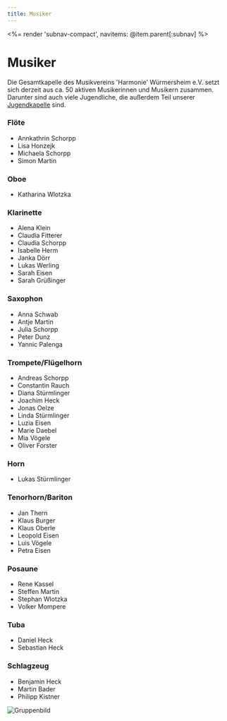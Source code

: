 ```yaml
---
title: Musiker
---
```


<%= render 'subnav-compact', navitems: @item.parent[:subnav] %>

# Musiker

Die Gesamtkapelle des Musikvereins 'Harmonie' Würmersheim e.V. setzt sich derzeit aus ca. 50 aktiven Musikerinnen und Musikern zusammen. Darunter sind auch viele Jugendliche, die außerdem Teil unserer [Jugendkapelle](/jugend/jugendkapelle/) sind.

<div class="pure-g">
<div class="pure-u-1-3" markdown="1">

### Flöte

 - Annkathrin Schorpp
 - Lisa Honzejk
 - Michaela Schorpp
 - Simon Martin

### Oboe

 - Katharina Wlotzka

### Klarinette

 - Alena Klein
 - Claudia Fitterer
 - Claudia Schorpp
 - Isabelle Herm
 - Janka Dörr
 - Lukas Werling
 - Sarah Eisen
 - Sarah Grüßinger

### Saxophon

 - Anna Schwab
 - Antje Martin
 - Julia Schorpp
 - Peter Dunz
 - Yannic Palenga

### Trompete/Flügelhorn

 - Andreas Schorpp
 - Constantin Rauch
 - Diana Stürmlinger
 - Joachim Heck
 - Jonas Oelze
 - Linda Stürmlinger
 - Luzia Eisen
 - Marie Daebel
 - Mia Vögele
 - Oliver Forster

### Horn

 - Lukas Stürmlinger

### Tenorhorn/Bariton

 - Jan Thern
 - Klaus Burger
 - Klaus Oberle
 - Leopold Eisen
 - Luis Vögele
 - Petra Eisen

### Posaune

 - Rene Kassel
 - Steffen Martin
 - Stephan Wlotzka
 - Volker Mompere

### Tuba

 - Daniel Heck
 - Sebastian Heck

### Schlagzeug

 - Benjamin Heck
 - Martin Bader
 - Philipp Kistner

</div>
<div class="pure-u-2-3">
  <img class="pure-img" src="/images/gruppenbild_hundsbach_2015_sprung.jpg" alt="Gruppenbild">
</div>
</div>
